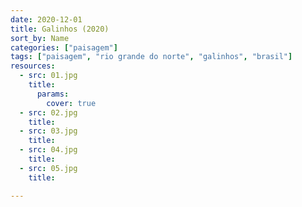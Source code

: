 ```yaml
---
date: 2020-12-01
title: Galinhos (2020)
sort_by: Name
categories: ["paisagem"]
tags: ["paisagem", "rio grande do norte", "galinhos", "brasil"]
resources:
  - src: 01.jpg
    title: 
      params:
        cover: true
  - src: 02.jpg
    title: 
  - src: 03.jpg
    title: 
  - src: 04.jpg
    title: 
  - src: 05.jpg
    title: 

---
```

